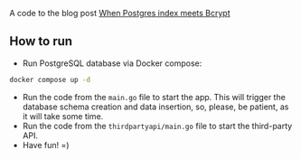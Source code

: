 A code to the blog post [When Postgres index meets Bcrypt](https://n0rdy.foo/posts/20250131/when-postgres-index-meets-bcrypt/)

## How to run

- Run PostgreSQL database via Docker compose:

```bash
docker compose up -d
```
- Run the code from the `main.go` file to start the app. This will trigger the database schema creation and data insertion, so, please, be patient, as it will take some time.
- Run the code from the `thirdpartyapi/main.go` file to start the third-party API.
- Have fun! =)